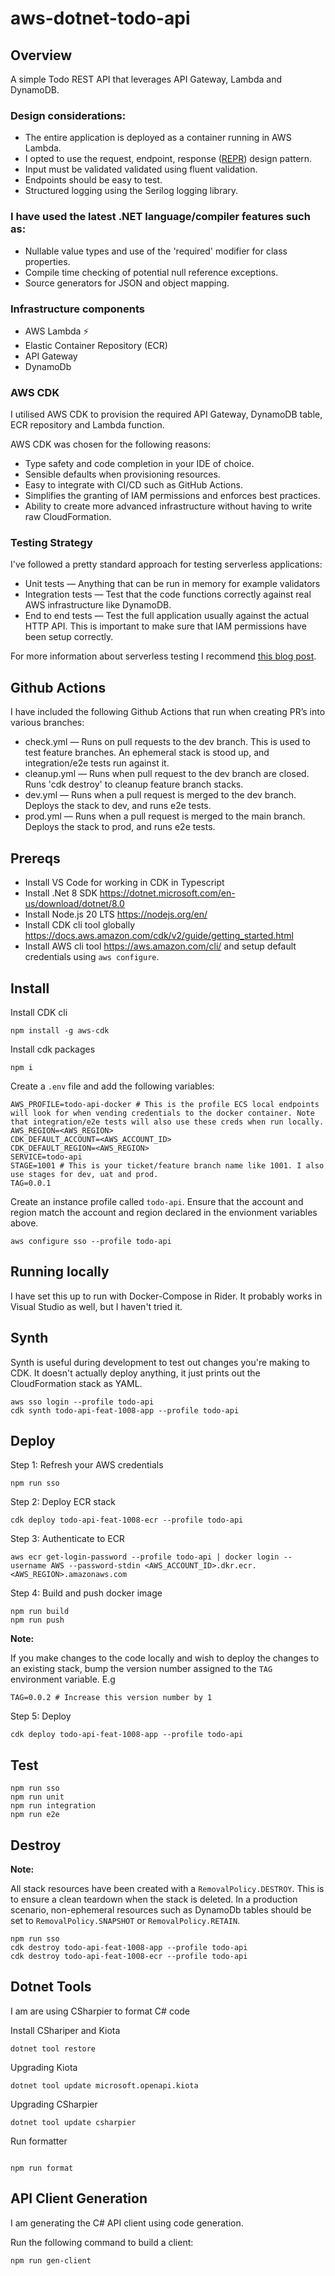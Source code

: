# aws-dotnet-todo-api

## Overview

A simple Todo REST API that leverages API Gateway, Lambda and DynamoDB.

### Design considerations:

- The entire application is deployed as a container running in AWS Lambda.
- I opted to use the request, endpoint, response ([REPR](https://deviq.com/design-patterns/repr-design-pattern)) design pattern.
- Input must be validated validated using fluent validation.
- Endpoints should be easy to test.
- Structured logging using the Serilog logging library.

### I have used the latest .NET language/compiler features such as:

- Nullable value types and use of the 'required' modifier for class properties.
- Compile time checking of potential null reference exceptions.
- Source generators for JSON and object mapping.

### Infrastructure components

- AWS Lambda ⚡
- Elastic Container Repository (ECR)
- API Gateway
- DynamoDb

### AWS CDK

I utilised AWS CDK to provision the required API Gateway, DynamoDB table, ECR repository and Lambda function.

AWS CDK was chosen for the following reasons:

- Type safety and code completion in your IDE of choice.
- Sensible defaults when provisioning resources.
- Easy to integrate with CI/CD such as GitHub Actions.
- Simplifies the granting of IAM permissions and enforces best practices.
- Ability to create more advanced infrastructure without having to write raw CloudFormation.

### Testing Strategy

I've followed a pretty standard approach for testing serverless applications:

- Unit tests — Anything that can be run in memory for example validators
- Integration tests — Test that the code functions correctly against real AWS infrastructure like DynamoDB.
- End to end tests — Test the full application usually against the actual HTTP API. This is important to make sure that IAM permissions have been setup correctly.

For more information about serverless testing I recommend [this blog post](https://theburningmonk.com/2022/05/my-testing-strategy-for-serverless-applications/).

## Github Actions

I have included the following Github Actions that run when creating PR’s into various branches:

- check.yml — Runs on pull requests to the dev branch. This is used to test feature branches. An ephemeral stack is stood up, and integration/e2e tests run against it.
- cleanup.yml — Runs when pull request to the dev branch are closed. Runs 'cdk destroy' to cleanup feature branch stacks.
- dev.yml — Runs when a pull request is merged to the dev branch. Deploys the stack to dev, and runs e2e tests.
- prod.yml — Runs when a pull request is merged to the main branch. Deploys the stack to prod, and runs e2e tests.

## Prereqs

- Install VS Code for working in CDK in Typescript
- Install .Net 8 SDK https://dotnet.microsoft.com/en-us/download/dotnet/8.0
- Install Node.js 20 LTS https://nodejs.org/en/
- Install CDK cli tool globally https://docs.aws.amazon.com/cdk/v2/guide/getting_started.html
- Install AWS cli tool https://aws.amazon.com/cli/ and setup default credentials using `aws configure`.

## Install

Install CDK cli

```
npm install -g aws-cdk
```

Install cdk packages

```
npm i
```

Create a `.env` file and add the following variables:

```
AWS_PROFILE=todo-api-docker # This is the profile ECS local endpoints will look for when vending credentials to the docker container. Note that integration/e2e tests will also use these creds when run locally.
AWS_REGION=<AWS_REGION>
CDK_DEFAULT_ACCOUNT=<AWS_ACCOUNT_ID>
CDK_DEFAULT_REGION=<AWS_REGION>
SERVICE=todo-api
STAGE=1001 # This is your ticket/feature branch name like 1001. I also use stages for dev, uat and prod.
TAG=0.0.1
```

Create an instance profile called `todo-api`. Ensure that the account and region match the account and region declared in the envionment variables above.

```
aws configure sso --profile todo-api
```

## Running locally

I have set this up to run with Docker-Compose in Rider. It probably works in Visual Studio as well, but I haven't tried it.

## Synth

Synth is useful during development to test out changes you're making to CDK. It doesn't actually deploy anything, it just
prints out the CloudFormation stack as YAML.

```
aws sso login --profile todo-api
cdk synth todo-api-feat-1008-app --profile todo-api
```

## Deploy

Step 1: Refresh your AWS credentials

```
npm run sso
```

Step 2: Deploy ECR stack

```
cdk deploy todo-api-feat-1008-ecr --profile todo-api
```

Step 3: Authenticate to ECR

```
aws ecr get-login-password --profile todo-api | docker login --username AWS --password-stdin <AWS_ACCOUNT_ID>.dkr.ecr.<AWS_REGION>.amazonaws.com
```

Step 4: Build and push docker image

```
npm run build
npm run push
```

**Note:**

If you make changes to the code locally and wish to deploy the changes to an existing stack, bump the version number assigned to the `TAG` environment variable. E.g

```
TAG=0.0.2 # Increase this version number by 1
```

Step 5: Deploy

```
cdk deploy todo-api-feat-1008-app --profile todo-api
```

## Test

```
npm run sso
npm run unit
npm run integration
npm run e2e
```

## Destroy

**Note:**

All stack resources have been created with a `RemovalPolicy.DESTROY`. This is to ensure a clean teardown when the stack is deleted. In a production scenario, non-ephemeral resources such as DynamoDb tables should be set to `RemovalPolicy.SNAPSHOT` or `RemovalPolicy.RETAIN`.

```
npm run sso
cdk destroy todo-api-feat-1008-app --profile todo-api
cdk destroy todo-api-feat-1008-ecr --profile todo-api
```

## Dotnet Tools

I am are using CSharpier to format C# code

Install CShariper and Kiota

```
dotnet tool restore
```

Upgrading Kiota

```
dotnet tool update microsoft.openapi.kiota
```

Upgrading CSharpier

```
dotnet tool update csharpier
```

Run formatter

```

npm run format
```

## API Client Generation

I am generating the C# API client using code generation.

Run the following command to build a client:

```
npm run gen-client
```
